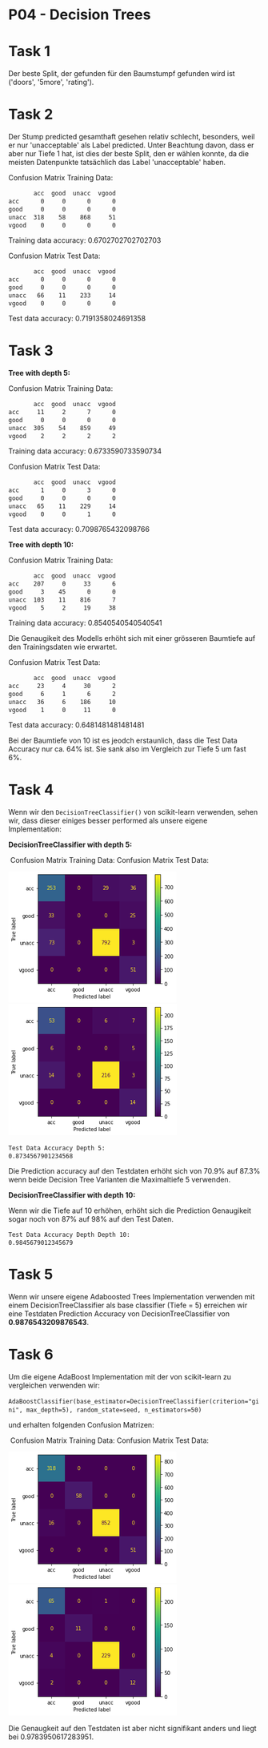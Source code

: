 # P04 - Decision Trees

# Task 1
Der beste Split, der gefunden für den Baumstumpf gefunden wird ist ('doors', '5more', 'rating').

# Task 2
Der Stump predicted gesamthaft gesehen relativ schlecht, besonders, weil er nur 'unacceptable' als Label predicted. Unter Beachtung davon, dass er aber nur Tiefe 1 hat, ist dies der beste Split, den er wählen konnte, da die meisten Datenpunkte tatsächlich das Label 'unacceptable' haben.

Confusion Matrix Training Data:

```
       acc  good  unacc  vgood
acc      0     0      0      0
good     0     0      0      0
unacc  318    58    868     51
vgood    0     0      0      0
```

Training data accuracy: 0.6702702702702703



Confusion Matrix Test Data:

```
       acc  good  unacc  vgood
acc      0     0      0      0
good     0     0      0      0
unacc   66    11    233     14
vgood    0     0      0      0
```

Test data accuracy: 0.7191358024691358

# Task 3

**Tree with depth 5:**

Confusion Matrix Training Data:

```
       acc  good  unacc  vgood
acc     11     2      7      0
good     0     0      0      0
unacc  305    54    859     49
vgood    2     2      2      2
```

Training data accuracy: 0.6733590733590734

Confusion Matrix Test Data:

```
       acc  good  unacc  vgood
acc      1     0      3      0
good     0     0      0      0
unacc   65    11    229     14
vgood    0     0      1      0
```

Test data accuracy: 0.7098765432098766

**Tree with depth 10:**

Confusion Matrix Training Data:

```
       acc  good  unacc  vgood
acc    207     0     33      6
good     3    45      0      0
unacc  103    11    816      7
vgood    5     2     19     38
```

Training data accuracy:  0.8540540540540541

Die Genaugikeit des Modells erhöht sich mit einer grösseren Baumtiefe auf den Trainingsdaten wie erwartet.

Confusion Matrix Test Data:

```
       acc  good  unacc  vgood
acc     23     4     30      2
good     6     1      6      2
unacc   36     6    186     10
vgood    1     0     11      0
```

Test data accuracy: 0.6481481481481481

Bei der Baumtiefe von 10 ist es jeodch erstaunlich, dass die Test Data Accuracy nur ca. 64% ist. Sie sank also im Vergleich zur Tiefe 5 um fast 6%.

# Task 4

Wenn wir den `DecisionTreeClassifier()` von scikit-learn verwenden, sehen wir, dass dieser einiges besser performed als unsere eigene Implementation:

**DecisionTreeClassifier with depth 5:**

​               Confusion Matrix Training Data:                          Confusion Matrix Test Data:

![Confusion Matrix Training Data depth 5](./images/A4_train.png) ![Confusion Matrix Test Data depth 5](./images/A4_test.png)



```
Test Data Accuracy Depth 5:
0.8734567901234568
```

Die Prediction accuracy auf den Testdaten erhöht sich von 70.9% auf 87.3% wenn beide Decision Tree Varianten die Maximaltiefe 5 verwenden.

**DecisionTreeClassifier with depth 10:**

Wenn wir die Tiefe auf 10 erhöhen, erhöht sich die Prediction Genaugikeit sogar noch von 87% auf 98% auf den Test Daten.

```
Test Data Accuracy Depth Depth 10:
0.9845679012345679
```

# Task 5

Wenn wir unsere eigene Adaboosted Trees Implementation verwenden mit einem DecisionTreeClassifier als base classifier (Tiefe = 5) erreichen wir eine Testdaten Prediction Accuracy von DecisionTreeClassifier von **0.9876543209876543**.



# Task 6

Um die eigene AdaBoost Implementation mit der von scikit-learn zu vergleichen verwenden wir:

`AdaBoostClassifier(base_estimator=DecisionTreeClassifier(criterion="gini", max_depth=5), random_state=seed, n_estimators=50)`

und erhalten folgenden Confusion Matrizen:

​              Confusion Matrix Training Data:                           Confusion Matrix Test Data:

![Confusion Matrix Training Data depth 5](./images/A6_train.png) ![Confusion Matrix Test Data depth 5](./images/A6_test.png)

Die Genaugkeit auf den Testdaten ist aber nicht signifikant anders und liegt bei 0.9783950617283951.
